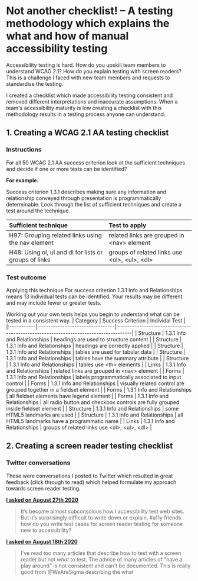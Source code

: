 # Not another checklist! – A testing methodology which explains the what and how of manual accessibility testing
Accessibility testing is hard. How do you upskill team members to understand WCAG 2.1? How do you explain testing with screen readers? This is a challenge I faced with new team members and requests to standardise the testing. 

I created a checklist which made accessibility testing consistent and removed different interpretations and inaccurate assumptions. When a team's accessibility maturity is low creating a checklist with this methodology results in a testing process anyone can understand.

## 1. Creating a WCAG 2.1 AA testing checklist
### Instructions
For all 50 WCAG 2.1 AA success criterion look at the sufficient techniques and decide if one or more tests can be identified?

**For example:**

Success criterion 1.3.1 describes making sure any information and relationship conveyed through presentation is programmatically determinable. Look through the list of sufficient techniques and create a test around the technique.

| Sufficient technique | Test to apply |
|:----------------------|:---------------|
| H97: Grouping related links using the nav element | related links are grouped in &lt;nav&gt; element |
| H48: Using ol, ul and dl for lists or groups of links | groups of related links use &lt;ol&gt;, &lt;ul&gt;, &lt;dl&gt; |

### Test outcome
Applying this technique For success criterion 1.3.1 Info and Relationships means 13 individual tests can be identified. Your results may be different and may include fewer or greater tests.

Working out your own tests helps you begin to understand what can be tested in a consistent way.
| Category  | Success Criterion              | Individal Test                                                                               | 
|:-----------|:--------------------------------|:------------------------------------------------------------------------------------|
| Structure | 1.3.1 Info and Relationships | headings are used to structure content                                           |
| Structure | 1.3.1 Info and Relationships   | headings are correctly applied                                                     |
| Structure | 1.3.1 Info and Relationships   | tables are used for tabular data                                                 |
| Structure | 1.3.1 Info and Relationships   | tables have the summary attribute                                                |
| Structure | 1.3.1 Info and Relationships   | tables use &lt;th&gt; elements                                                           |
| Links     | 1.3.1 Info and Relationships   | related links are grouped in &lt;nav&gt; element                                       |
| Forms     | 1.3.1 Info and Relationships   | labels programmatically associated to input control                              |
| Forms     | 1.3.1 Info and Relationships   | visually related control are grouped together in a fieldset element              |
| Forms     | 1.3.1 Info and Relationships   | all fieldset elements have legend element                                        |
| Forms     | 1.3.1 Info and Relationships   | all radio button and checkbox controls are fully grouped inside fieldset element |
| Structure | 1.3.1 Info and Relationships   | some HTML5 landmarks are used                                                      |
| Structure | 1.3.1 Info and Relationships   | all HTML5 landmarks have a programmatic name                                     |
| Links     | 1.3.1 Info and Relationships   | groups of related links use &lt;ol&gt;, &lt;ul&gt;, &lt;dl&gt;                                     |

## 2. Creating a screen reader testing checklist
### Twitter conversations
These were conversations I posted to Twitter which resulted in great feedback (click through to read) which helped formulate my approach towards screen reader testing.

[**I asked on August 27th 2020**](https://twitter.com/MrRossMullen/status/1298901256337895424?s=20)
> It’s become almost subconscious how I accessibility test web sites. But it’s surprisingly difficult to write down or explain, #a11y friends how do you write test cases for screen reader testing for someone new to accessibility?

[**I asked on August 18th 2020**](https://twitter.com/MrRossMullen/status/1295548417024733185?s=20)
> I've read too many articles that describe how to test with a screen reader but not *what* to test. The advice of many articles of "have a play around" is not consistent and can't be documented. This is really good from @WeAreSigma describing the what

